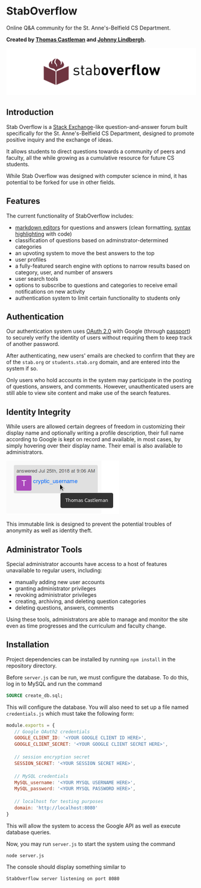 # StabOverflow
Online Q&A community for the St. Anne's-Belfield CS Department.

**Created by [Thomas Castleman](https://github.com/thomascastleman) and [Johnny Lindbergh](https://github.com/johnnylindbergh).**

![StabOverflow Logo](./readme/readme_logo.png)

## Introduction

Stab Overflow is a [Stack Exchange](https://stackexchange.com/)-like question-and-answer forum built specifically for the St. Anne's-Belfield CS Department, designed to promote positive inquiry and the exchange of ideas.

It allows students to direct questions towards a community of peers and faculty, all the while growing as a cumulative resource for future CS students.

While Stab Overflow was designed with computer science in mind, it has potential to be forked for use in other fields.

## Features

The current functionality of StabOverflow includes:
- [markdown editors](https://code.google.com/archive/p/pagedown/wikis/PageDown.wiki) for questions and answers (clean formatting, [syntax highlighting](https://github.com/google/code-prettify) with code)
- classification of questions based on adminstrator-determined categories
- an upvoting system to move the best answers to the top
- user profiles
- a fully-featured search engine with options to narrow results based on category, user, and number of answers
- user search tools
- options to subscribe to questions and categories to receive email notifications on new activity
- authentication system to limit certain functionality to students only

## Authentication

Our authentication system uses [OAuth 2.0](https://oauth.net/2/) with Google (through [passport](https://www.npmjs.com/package/passport)) to securely verify the identity of users without requiring them to keep track of another password.

After authenticating, new users' emails are checked to confirm that they are of the `stab.org` or `students.stab.org` domain, and are entered into the system if so.

Only users who hold accounts in the system may participate in the posting of questions, answers, and comments. However, unauthenticated users are still able to view site content and make use of the search features.

## Identity Integrity

While users are allowed certain degrees of freedom in customizing their display name and optionally writing a profile description, their full name according to Google is kept on record and available, in most cases, by simply hovering over their display name. Their email is also available to administrators.

![Demonstration of identity preservation](./readme/identity.png)

This immutable link is designed to prevent the potential troubles of anonymity as well as identity theft.

## Administrator Tools

Special administrator accounts have access to a host of features unavailable to regular users, including:
- manually adding new user accounts
- granting administrator privileges
- revoking administrator privileges
- creating, archiving, and deleting question categories
- deleting questions, answers, comments

Using these tools, administrators are able to manage and monitor the site even as time progresses and the curriculum and faculty change.


## Installation

Project dependencies can be installed by running `npm install` in the repository directory. 

Before `server.js` can be run, we must configure the database. To do this, log in to MySQL and run the command
 ```sql
SOURCE create_db.sql;
 ```
 This will configure the database. You will also need to set up a file named `credentials.js` which must take the following form:
 ```javascript
module.exports = {
	// Google OAuth2 credentials 
	GOOGLE_CLIENT_ID: '<YOUR GOOGLE CLIENT ID HERE>',
	GOOGLE_CLIENT_SECRET: '<YOUR GOOGLE CLIENT SECRET HERE>',

	// session encryption secret
	SESSION_SECRET: '<YOUR SESSION SECRET HERE>',

	// MySQL credentials
	MySQL_username: '<YOUR MYSQL USERNAME HERE>',
	MySQL_password: '<YOUR MYSQL PASSWORD HERE>',

	// localhost for testing purposes
	domain: 'http://localhost:8080'
}
 ```
 This will allow the system to access the Google API as well as execute database queries.
 
 Now, you may run `server.js` to start the system using the command
 ```
 node server.js
 ```
 The console should display something similar to 
 ```
 StabOverflow server listening on port 8080
 ```

